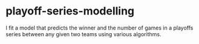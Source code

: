 # playoff-series-modelling
I fit a model that predicts the winner and the number of games in a playoffs series between any given two teams using various algorithms. 
